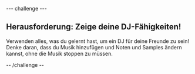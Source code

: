 \--- challenge \---

## Herausforderung: Zeige deine DJ-Fähigkeiten!

Verwenden alles, was du gelernt hast, um ein DJ für deine Freunde zu sein! Denke daran, dass du Musik hinzufügen und Noten und Samples ändern kannst, ohne die Musik stoppen zu müssen.

-- /challenge --